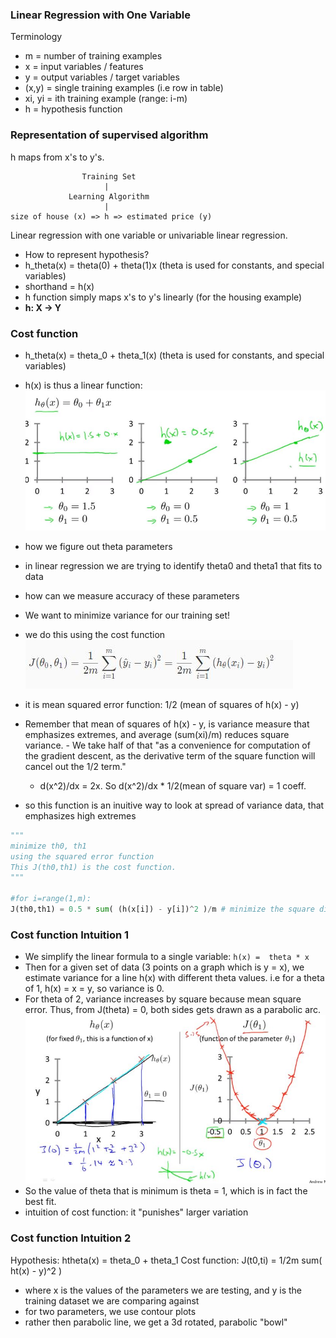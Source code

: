 ### Linear Regression with One Variable

Terminology
- m = number of training examples
- x = input variables / features
- y = output variables / target variables
- (x,y) = single training examples (i.e row in table)
- xi, yi = ith training example (range: i-m)
- h = hypothesis function

### Representation of supervised algorithm
h maps from x's to y's.
```
                Training Set
                     |
             Learning Algorithm
                     |
size of house (x) => h => estimated price (y)  
```
Linear regression with one variable or univariable linear regression.

- How to represent hypothesis?
- h_theta(x) = theta(0) + theta(1)x (theta is used for constants, and special variables)
- shorthand = h(x)
- h function simply maps x's to y's linearly (for the housing example)
- <b>h: X -> Y</b>

### Cost function
- h_theta(x) = theta_0 + theta_1(x) (theta is used for constants, and special variables)
- h(x) is thus a linear function:
![](img/1.jpg)

- how we figure out theta parameters
- in linear regression we are trying to identify theta0 and theta1 that fits to data
- how can we measure accuracy of these parameters
- We want to minimize variance for our training set!

- we do this using the cost function
![](img/2.jpg)
- it is mean squared error function: 1/2 (mean of squares of h(x) - y)
- Remember that mean of squares of h(x) - y, is variance measure that emphasizes extremes, and average (sum(xi)/m) reduces square variance. - We take half of that "as a convenience for computation of the gradient descent, as the derivative term of the square function will cancel out the 1/2 term."
    - d(x^2)/dx = 2x. So d(x^2)/dx * 1/2(mean of square var) = 1 coeff.
- so this function is an inuitive way to look at spread of variance data, that emphasizes high extremes

```python
"""
minimize th0, th1
using the squared error function
This J(th0,th1) is the cost function.
"""

#for i=range(1,m):
J(th0,th1) = 0.5 * sum( (h(x[i]) - y[i])^2 )/m # minimize the square difference
```

### Cost function Intuition 1

- We simplify the linear formula to a single variable: `h(x) =  theta * x`
- Then for a given set of data (3 points on a graph which is y = x), we estimate variance for a line h(x) with different theta values. i.e for a theta of 1, h(x) = x = y, so variance is 0.
- For theta of 2, variance increases by square because mean square error. Thus, from J(theta) = 0, both sides gets drawn as a parabolic arc.
![](img/3.jpg)
- So the value of theta that is minimum is theta = 1, which is in fact the best fit.
- intuition of cost function: it "punishes" larger variation

### Cost function Intuition 2

Hypothesis: htheta(x) = theta_0 + theta_1
Cost function: J(t0,ti) = 1/2m sum( ht(x) - y)^2 )
- where x is the values of the parameters we are testing, and y is the training dataset we are comparing against
- for two parameters, we use contour plots
- rather then parabolic line, we get a 3d rotated, parabolic "bowl"
